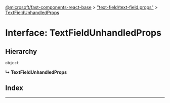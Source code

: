 [@microsoft/fast-components-react-base](../README.md) > ["text-field/text-field.props"](../modules/_text_field_text_field_props_.md) > [TextFieldUnhandledProps](../interfaces/_text_field_text_field_props_.textfieldunhandledprops.md)

# Interface: TextFieldUnhandledProps

## Hierarchy

 `object`

**↳ TextFieldUnhandledProps**

## Index

---

